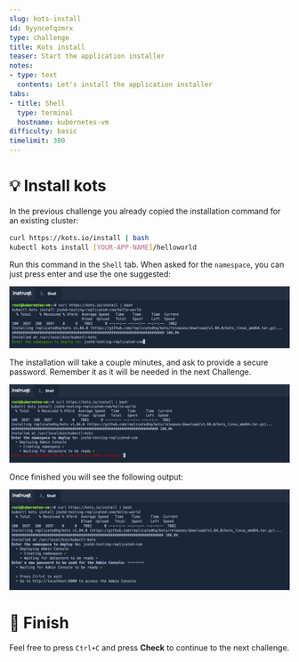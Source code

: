 ```yaml
---
slug: kots-install
id: 9yyncefqzmrx
type: challenge
title: Kots install
teaser: Start the application installer
notes:
- type: text
  contents: Let's install the application installer
tabs:
- title: Shell
  type: terminal
  hostname: kubernetes-vm
difficulty: basic
timelimit: 300
---
```


💡 Install kots
================

In the previous challenge you already copied the installation command for an existing cluster:
```bash
curl https://kots.io/install | bash
kubectl kots install [YOUR-APP-NAME]/helloworld
```

Run this command in the `Shell` tab. When asked for the `namespace`, you can just press enter and use the one suggested:

![Namespace](../assets/namespace.png)

The installation will take a couple minutes, and ask to provide a secure password. Remember it as it will be needed in the next Challenge.

![Password](../assets/password.png)

Once finished you will see the following output:

![Kots finished](../assets/kots-install-finished.png)

🏁 Finish
=========

Feel free to press `Ctrl+C` and press **Check** to continue to the next challenge.
